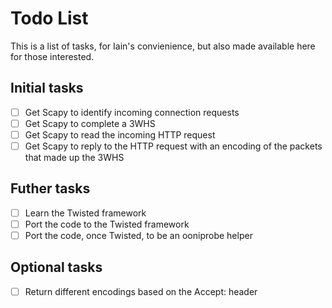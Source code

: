 
Todo List
=========

This is a list of tasks, for Iain's convienience, but also made available here
for those interested.

Initial tasks
-------------

 *  [ ] Get Scapy to identify incoming connection requests
 *  [ ] Get Scapy to complete a 3WHS
 *  [ ] Get Scapy to read the incoming HTTP request
 *  [ ] Get Scapy to reply to the HTTP request with an encoding of the packets
        that made up the 3WHS

Futher tasks
------------

 *  [ ] Learn the Twisted framework
 *  [ ] Port the code to the Twisted framework
 *  [ ] Port the code, once Twisted, to be an ooniprobe helper

Optional tasks
--------------

 *  [ ] Return different encodings based on the Accept: header

